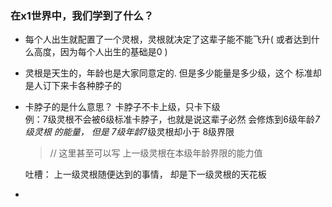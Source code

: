 ### 在x1世界中，我们学到了什么？
* 每个人出生就配置了一个灵根，灵根就决定了这辈子能不能飞升(
或者达到什么高度，因为每个人出生的基础是0
)

* 灵根是天生的，年龄也是大家同意定的. 但是多少能量是多少级，这个
标准却是人订下来卡各种脖子的
* 卡脖子的是什么意思？ 卡脖子不卡上级，只卡下级  
  例：7级灵根不会被6级标准卡脖子，也就是说这辈子必然
  会修炼到6级年龄*7级灵根 的能量， 但是 7级年龄*7级灵根却小于
  8级界限  
  >  // 这里甚至可以写 上一级灵根在本级年龄界限的能力值    

     吐槽： 上一级灵根随便达到的事情， 却是下一级灵根的天花板

* 